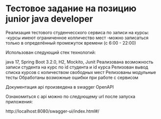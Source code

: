 # Тестовое задание на позицию junior java developer

Реализация тестового студенчесского сервиса по записи на курсы:
-курсы имеют ограниченное колличество мест
-можно записаться только в определённый промежуток времени (с 6:00 - 22:00)

Использован следующий стек технологий:

java 17, Spring Boot 3.2.0, H2, Mockito, Junit
Реализована возможность записи студента на курс по id студента и id курса
Релизован вывод списка курсов с количеством свободных мест
Релизованы модульные тесты
Обработаны возможные ошибки при работе с сервисом

Документация api произведена в swagger OpenAPI

Ознакомиться с api можно по следующему url после запуска приложения:

http://localhost:8080/swagger-ui/index.html#/
